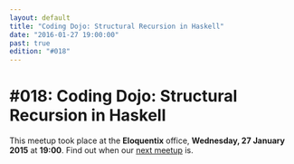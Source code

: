 ```yaml
---
layout: default
title: "Coding Dojo: Structural Recursion in Haskell"
date: "2016-01-27 19:00:00"
past: true
edition: "#018"
---
```


<div class="description">
  <h1><span class="edition-number">#018</span>: Coding Dojo: Structural Recursion in Haskell</h1>
  <p>This meetup took place at the <strong>Eloquentix</strong> office,
    <strong>Wednesday, 27 January 2015</strong> at <strong>19:00</strong>.
    Find out when our <a href="/next">next meetup</a> is.</p>
</div>
